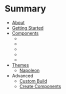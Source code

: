 # Summary

* [About](README.md)
* [Getting Started](getting_started.md)
* [Components](components/index.md)
   * [<bonaparte-sidebar>](components/bonaparte-sidebar.md)
   * [<bonaparte-toolbar>](components/bonaparte-toolbar.md)
   * [<bonaparte-button>](components/bonaparte-button.md)
   * <bonaparte-dropdown>
   * <bonaparte-panel>
* [Themes](themes/index.md)
   * [Napoleon](themes/napoleon.md)
* Advanced
   * [Custom Build](advanced/custom_build.md)
   * [Create Components](advanced/create_components.md)

